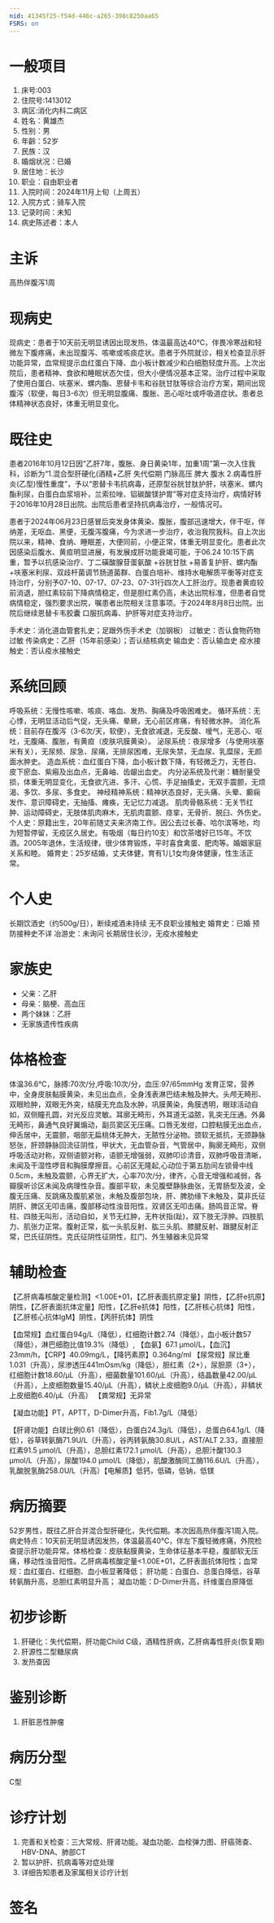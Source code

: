 ```yaml
---
nid: 41345f25-f54d-446c-a265-398c8250aa65
FSRS: on
---
```

# 一般项目
1. 床号:003
2. 住院号:1413012
3. 病区:消化内科二病区
4. 姓名：黄雄杰
5. 性别：男
6. 年齡：52岁
7. 民族：汉
8. 婚烟状况：已婚
9. 居住地：长沙
10. 职业：自由职业者
13. 入院时间：2024年11月上旬（上周五）
14. 入院方式：骑车入院
15. 记录时间：未知
16. 病史陈述者：本人

# 主诉
高热伴腹泻1周

# 现病史
现病史：患者于10天前无明显诱因出现发热，体温最高达40℃，伴畏冷寒战和轻微左下腹疼痛，未出现腹泻、咳嗽或咳痰症状。患者于外院就诊，相关检查显示肝功能异常，血常规提示血红蛋白下降、血小板计数减少和白细胞轻度升高。上次出院后，患者精神、食欲和睡眠状态欠佳，但大小便情况基本正常。治疗过程中采取了使用白蛋白、呋塞米、螺内酯、恩替卡韦和谷胱甘肽等综合治疗方案，期间出现腹泻（软便，每日3-6次）但无明显腹痛、腹胀、恶心呕吐或呼吸道症状。患者总体精神状态良好，体重无明显变化。

# 既往史

患者2016年10月12日因“乙肝7年，腹胀、身日黄染1年，加重1周”第一次入住我科，诊断为“1.混合型肝硬化(酒精+乙肝 失代偿期 门脉高压 脾大 腹水 2.病毒性肝炎(乙型)慢性重度”，予以“恩替卡韦抗病毒，还原型谷胱甘肽护肝，呋塞米、螺内酯利尿，白蛋白血浆培补，兰索拉唑、铝碳酸镁护胃”等对症支持治疗，病情好转于2016年10月28日出院。出院后患者坚持抗病毒治疗，一般情况可。

患者于2024年06月23日感冒后突发身体黄染、腹胀，腹部迅速增大，伴干呕，伴纳差，无呕血、黑便，无腹泻腹痛，今为求进一步治疗，收治我院我科。自上次出院以来，精神、食纳、睡眠差，大便同前，小便正常，体重无明显变化。患者此次因感染后腹水、黄疸明显进展，有发展成肝功能衰竭可能，于06.24 10:15下病重，暂予以抗感染治疗、丁二磺酸腺苷蛋氨酸 +谷胱甘肽 +易善复护肝、螺内酯 +呋塞米利尿、双歧杆菌调节肠道菌群、白蛋白培补、维持水电解质平衡等对症支持治疗，分别予07-10、07-17、07-23、07-31行四次人工肝治疗。现患者黄疸较前消退，胆红素较前下降病情稳定，但是胆红素仍高，未达出院标准，但患者自觉病情稳定，强烈要求出院，嘱患者出院相关注意事项。于2024年8月8日出院。出院后继续恩替卡韦胶囊 口服抗病毒、护肝等对症支持治疗。

手术史：消化道血管套扎史；足跟外伤手术史（加钢板）
过敏史：否认食物药物过敏
传染病史：乙肝（15年前感染）；否认结核病史
输血史：否认输血史
疫水接触史：否认疫水接触史

# 系统回顾

呼吸系统：无慢性咳嗽、咳痰、咯血、发热、胸痛及呼吸困难史。
循环系统：无心悸，无明显活动后气促，无头痛、晕厥，无心前区疼痛，有轻微水肿。
消化系统：目前存在腹泻（3-6次/天，软便），无食欲减退，无反酸、嗳气，无恶心、呕吐，无腹痛、腹胀，有黄疸（皮肤巩膜黄染）。
泌尿系统：夜尿增多（与使用呋塞米有关），无尿频、尿急、尿痛，无排尿困难，无尿失禁，无血尿、乳糜尿，无颜面水肿史。
造血系统：血红蛋白下降，血小板计数下降，有轻微乏力，无苍白、皮下瘀血、紫瘢及出血点，无鼻岫、齿龈出血史。
内分泌系统及代谢：糖耐量受损，体重无明显变化，无食欲亢进、多汗、心慌、手足抽搐史，无双手震颤，无烦渴、多饮、多尿、多食史。
神经精神系统：精神状态良好，无头痛、头晕、癫痫发作、意识障碍史，无抽搐、瘫痪，无记忆力减退。
肌肉骨骼系统：无关节红肿、运动障碍史，无肢体肌肉麻木，无肌肉震颤、痉挛，无骨折、脱臼、外伤史。
个人史：原籍出生，20年前随丈夫来济南工作。因公去过长春、哈尔滨等地，均为短暂停留，无疫区久居史。有吸烟（每日约10支）和饮茶嗜好已15年。不饮酒。2005年退休，生活规律，很少体育锻炼，平时喜食禽蛋、肥肉等。婚姻家庭关系和睦。
婚育史：25岁结婚，丈夫体健，育有1儿1女均身体健康，性生活正常。

# 个人史
长期饮酒史（约500g/日），断续戒酒未持续
无不良职业接触史
婚育史：已婚
预防接种史不详
冶游史：未询问
长期居住长沙，无疫水接触史

# 家族史
- 父亲：乙肝
- 母亲：脑梗、高血压
- 两个妹妹：乙肝
- 无家族遗传性疾病

# 体格检查
体温36.6℃，脉搏:70次/分,呼吸:10次/分，血压:97/65mmHg
发育正常，营养中，全身皮肤黏膜黄染，未见出血点，全身浅表淋巴结未触及肿大。头颅无畸形、双眼睑肿，双眼无外突，结膜无充血及水肿，巩膜黄染，角膜透明，眼球活动自如，双侧瞳孔圆，对光反应灵敏。耳廓无畸形，外耳道无溢脓，乳突无压通。外鼻无畸形，鼻通气良好翼煽动，副员窦区无压痛。口唇无发绀，口腔粘膜无出血点，伸舌居中，无震颤，咽部无扁桃体无肿大，无脓性分泌物。颈软无抵抗，无颈静脉怒张，肝颈静脉回流征阴性，甲状大，无血管杂音，气管居中，胸廓无畸形，双侧呼吸活动对称，双侧语颤对称，语颤无增强弱，双肺叩诊清音，双肺呼吸音清晰，未闻及干湿性啰音和胸膜摩擦音。心前区无隆起,心动位于第五肋间左锁骨中线0.5cm，未触及震颤，心界无扩大，心率70次/分，律齐，心音无增强和减弱，各瓣膜听诊区未闻及病理性杂音。腹部平软，未见腹壁静脉曲张，无胃肠型及波，全腹无压痛、反跳痛及腹肌紧张，未触及腹部包块，肝、脾肋缘下未触及，莫非氏征阴肝、脾区无叩击痛，腹部移动性浊音阳性，双肾区无叩击痛。肠鸣音正常。脊柱、四肢无叫形，活动自如，关节无红肿，无杵状指(趾)，双下肢无浮肿。四肢肌力、肌张力正常。腹射正常，肱一头肌反射、肱三头肌、膝腱反射、跟腱反射正常，巴氏征阴性。克氏征阴性征阴性，肛门、外生殖器未见异常

# 辅助检查
【乙肝病毒核酸定量检测】<1.00E+01，【乙肝表面抗原定量】阴性，【乙肝e抗原】阴性，【乙肝表面抗体定量】阳性，【乙肝e抗体】阳性，【乙肝核心抗体】阳性，【乙肝核心抗体IgM】阴性，【丙肝抗体】阴性

【血常规】血红蛋白94g/L（降低），红细胞计数2.74（降低），血小板计数57（降低），淋巴细胞比值19.3%（降低）, 【血氨】67.1 μmol/L，【血沉】23mm/h，【CRP】40.09mg/L，【降钙素原】0.364ng/ml
【尿常规】尿比重1.031（升高），尿渗透压441mOsm/kg（降低），胆红素（2+），尿胆原（3+），红细胞计数18.60/μL（升高），细菌数量101.60/μL（升高），结晶数量42.00/μL（升高），上皮细胞数量15.40/μL（升高），鳞状上皮细胞9.0/μL（升高），非鳞状上皮细胞6.40/μL（升高）
【粪常规】无异常

【凝血功能】PT，APTT，D-Dimer升高，Fib1.7g/L（降低）

【肝肾功能】白球比例0.61（降低），白蛋白24.3g/L（降低），总蛋白64.1g/L（降低），谷草转氨酶71.9U/L（升高），谷丙转氨酶30.8U/L，AST/ALT 2.33，直接胆红素91.5 μmol/L（升高），总胆红素172.1 μmol/L（升高），总胆汁酸130.3 μmol/L（升高），尿酸194.0 μmol/L（降低），肌酸激酶同工酶116.6U/L（升高），乳酸脱氢酶258.0U/L（升高）【电解质】低钙，低磷，低钠，低镁

# 病历摘要
52岁男性，既往乙肝合并混合型肝硬化，失代偿期。本次因高热伴腹泻1周入院。病史特点：10天前无明显诱因发热，体温最高40℃，伴左下腹轻微疼痛，外院检查提示肝功能异常。体格检查：皮肤黏膜黄染，生命体征基本平稳，腹部软无压痛，移动性浊音阳性。乙肝病毒核酸定量<1.00E+01，乙肝表面抗体阳性；血常规：血红蛋白、红细胞、血小板显著降低； 肝功能：白蛋白、总蛋白降低，谷草转氨酶升高，总胆红素明显升高； 凝血功能：D-Dimer升高，纤维蛋白原降低

# 初步诊断
1. 肝硬化：失代偿期，肝功能Child C级，酒精性肝病，乙肝病毒性肝炎(恢复期)
2. 肝源性二型糖尿病
3. 发热查因

# 鉴别诊断
1. 肝脏恶性肿瘤

# 病历分型
C型

# 诊疗计划

1. 完善和关检查：三大常规、肝肾功能。凝血功能、血栓弹力图、肝癌筛查、HBV-DNA、肺部CT
2. 暂以护肝、抗病毒等对症处理
3. 详细告知患者及家属相关诊疗计划

# 签名